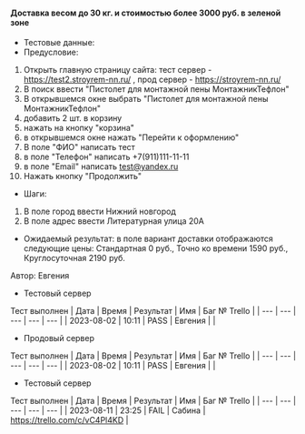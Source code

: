 #### Доставка весом до 30 кг. и стоимостью более 3000 руб. в зеленой зоне
* Тестовые данные: 
* Предусловие:
1. Открыть главную страницу сайта: тест сервер - https://test2.stroyrem-nn.ru/ , прод сервер - https://stroyrem-nn.ru/
2. В поиск ввести "Пистолет для монтажной пены МонтажникТефлон"
3. В открывшемся окне выбрать "Пистолет для монтажной пены МонтажникТефлон"
4. добавить 2 шт. в корзину
5. нажать на кнопку "корзина"
6. в открывшемся окне нажать "Перейти к оформлению"
7. В поле "ФИО" написать тест
8. в поле "Телефон" написать +7(911)111-11-11
9. в поле "Email" написать test@yandex.ru
10. Нажать кнопку "Продолжить"
* Шаги:
1. В поле город ввести Нижний новгород
2. В поле адрес ввести Литературная улица 20А

* Ожидаемый результат: в поле вариант доставки отображаются следующие цены: Стандартная 0 руб., Точно ко времени 1590 руб.,  Круглосуточная 2190 руб.


Автор: Евгения

* Тестовый сервер 

Тест выполнен
| Дата | Время | Результат | Имя | Баг № Trello |
| --- | --- | --- | --- | --- |
| 2023-08-02 | 10:11 | PASS | Евгения |  | 

* Продовый сервер

Тест выполнен
| Дата | Время | Результат | Имя | Баг № Trello |
| --- | --- | --- | --- | --- |
| 2023-08-02 | 10:11 | PASS | Евгения |  | 


* Тестовый сервер 

Тест выполнен
| Дата | Время | Результат | Имя | Баг № Trello |
| --- | --- | --- | --- | --- |
| 2023-08-11 | 23:25 | FAIL | Сабина | https://trello.com/c/vC4Pl4KD |